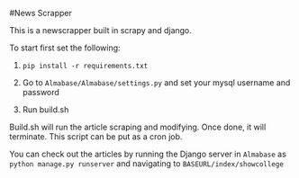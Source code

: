 #News Scrapper


This is a newscrapper built in scrapy and django.

To start first set the following:

1. ```pip install -r requirements.txt```

2. Go to ```Almabase/Almabase/settings.py``` and set your mysql username and password

3. Run build.sh

Build.sh will run the article scraping and modifying. Once done, it will terminate. 
This script can be put as a cron job.

You can check out the articles by running the Django server in ```Almabase``` as ```python manage.py runserver``` and navigating to ```BASEURL/index/showcollege```
